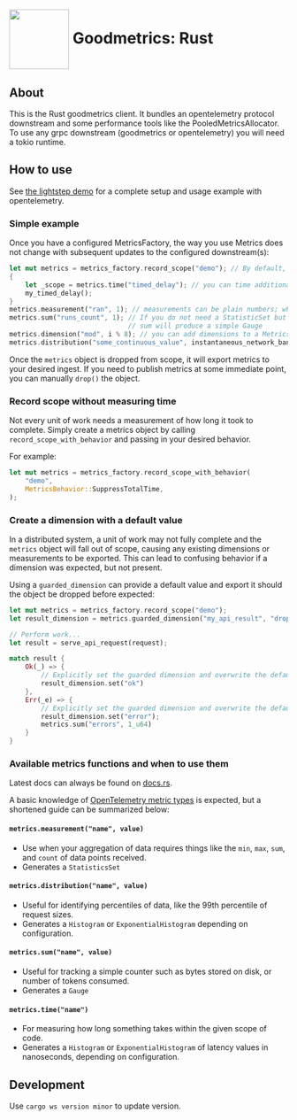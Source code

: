 # <img src="https://user-images.githubusercontent.com/3454741/151748581-1ad6c34c-f583-4813-b878-d19c98ec3427.png" width="108em" align="center"/> Goodmetrics: Rust

## About

This is the Rust goodmetrics client. It bundles an opentelemetry protocol downstream and
some performance tools like the PooledMetricsAllocator.
To use any grpc downstream (goodmetrics or opentelemetry) you will need a tokio runtime.

## How to use

See [the lightstep demo](./src/benches/lightstep.rs) for a complete setup and usage example with opentelemetry.

### Simple example

Once you have a configured MetricsFactory, the way you use Metrics does not change with subsequent
updates to the configured downstream(s):

```rust
let mut metrics = metrics_factory.record_scope("demo"); // By default, includes a "demo_totaltime" histogram measurement, capturing the time it took to complete the unit of work
{
    let _scope = metrics.time("timed_delay"); // you can time additional scopes
    my_timed_delay();
}
metrics.measurement("ran", 1); // measurements can be plain numbers; when preaggregated they are StatisticSets (min/max/sum/count)
metrics.sum("runs_count", 1); // If you do not need a StatisticSet but rather a simple counter,
                              // sum will produce a simple Gauge
metrics.dimension("mod", i % 8); // you can add dimensions to a Metrics whenever you want. All measurements in this Metrics record are dimensioned by this value.
metrics.distribution("some_continuous_value", instantaneous_network_bandwidth); // histograms are aggregated sparsely, and truncated to 2 significant figures (base 10).
```

Once the `metrics` object is dropped from scope, it will export metrics to your desired ingest. If you need to publish metrics at some immediate point, you can manually `drop()` the object.

### Record scope without measuring time

Not every unit of work needs a measurement of how long it took to complete. Simply create a metrics object by calling `record_scope_with_behavior` and passing in your desired behavior.

For example:

```rust
let mut metrics = metrics_factory.record_scope_with_behavior(
    "demo",
    MetricsBehavior::SuppressTotalTime,
);
```

### Create a dimension with a default value

In a distributed system, a unit of work may not fully complete and the `metrics` object will fall out of scope, causing any existing dimensions or measurements to be exported. This can lead to confusing behavior if a dimension was expected, but not present.

Using a `guarded_dimension` can provide a default value and export it should the object be dropped before expected:

```rust
let mut metrics = metrics_factory.record_scope("demo");
let result_dimension = metrics.guarded_dimension("my_api_result", "dropped_early");

// Perform work...
let result = serve_api_request(request);

match result {
    Ok(_) => {
        // Explicitly set the guarded dimension and overwrite the default value
        result_dimension.set("ok")
    },
    Err(_e) => {
        // Explicitly set the guarded dimension and overwrite the default value
        result_dimension.set("error");
        metrics.sum("errors", 1_u64)
    }
}
```

### Available metrics functions and when to use them

Latest docs can always be found on [docs.rs](https://docs.rs/goodmetrics/latest/goodmetrics/).

A basic knowledge of [OpenTelemetry metric types](https://opentelemetry.io/docs/specs/otel/metrics/data-model/#metric-points) is expected, but a shortened guide can be summarized below:

#### `metrics.measurement("name", value)`

* Use when your aggregation of data requires things like the `min`, `max`, `sum`, and `count` of data points received.
* Generates a `StatisticsSet`

#### `metrics.distribution("name", value)`

* Useful for identifying percentiles of data, like the 99th percentile of request sizes.
* Generates a `Histogram` or `ExponentialHistogram` depending on configuration.

#### `metrics.sum("name", value)`

* Useful for tracking a simple counter such as bytes stored on disk, or number of tokens consumed.
* Generates a `Gauge`

#### `metrics.time("name")`

* For measuring how long something takes within the given scope of code.
* Generates a `Histogram` or `ExponentialHistogram` of latency values in nanoseconds, depending on configuration.

## Development

Use `cargo ws version minor` to update version.

